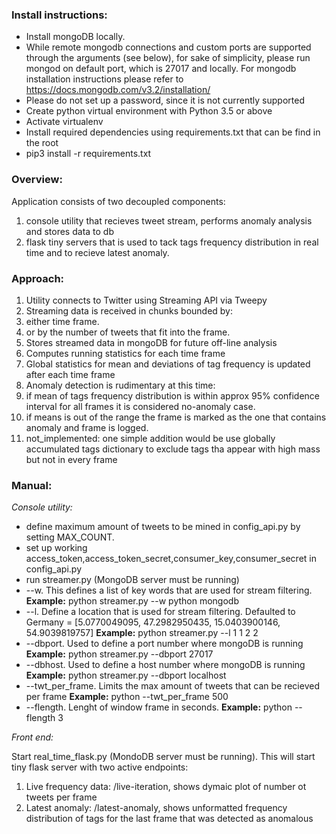### Install instructions: ### 
* Install mongoDB locally.
* While remote mongodb connections and custom ports are supported through the arguments (see below), for sake of simplicity, please run mongod on default port, which is 27017 and locally. For mongodb installation instructions please refer to https://docs.mongodb.com/v3.2/installation/
* Please do not set up a password, since it is not currently supported
* Create python virtual environment with Python 3.5 or above
* Activate virtualenv
* Install required dependencies using requirements.txt that can be find in the root
* pip3 install -r requirements.txt

### Overview: ###
Application consists of two decoupled components:
1. console utility that recieves tweet stream, performs anomaly analysis and stores data to db
2. flask tiny servers that is used to tack tags frequency distribution in real time and to recieve latest anomaly.


### Approach: ###
1. Utility connects to Twitter using Streaming API via Tweepy
2. Streaming data is received in chunks bounded by:
 1. either time frame.
 2. or by the number of tweets that fit into the frame. 
3. Stores streamed data in mongoDB for future off-line analysis
4. Computes running statistics for each time frame
5. Global statistics for mean and deviations of tag frequency is updated
after each time frame
6. Anomaly detection is rudimentary at this time:
 1. if mean of tags frequency distribution is within approx 95% confidence interval for all frames it is considered no-anomaly case.
 2. if means is out of the range the frame is marked as the one that contains anomaly and frame is logged.
 3. not_implemented: one simple addition would be use globally accumulated tags dictionary to exclude tags tha appear with high mass but not in every frame
    
    
### Manual: ###

_Console utility:_
* define maximum amount of tweets to be mined in config_api.py by setting MAX_COUNT.
* set up working access_token,access_token_secret,consumer_key,consumer_secret in config_api.py
* run streamer.py (MongoDB server must be running)
* --w. This defines a list of key words that are used for stream filtering.
**Example:** python streamer.py --w python mongodb
* --l. Define a location that is used for stream filtering. Defaulted to Germany = [5.0770049095, 47.2982950435, 15.0403900146, 54.9039819757]
**Example:** python streamer.py --l 1 1 2 2
* --dbport. Used to define a port number where mongoDB is running
**Example:** python streamer.py --dbport 27017
* --dbhost. Used to define a host number where mongoDB is running
**Example:** python streamer.py --dbport localhost  
* --twt_per_frame. Limits the max amount of tweets that can be recieved per frame
**Example:** python --twt_per_frame 500
* --flength. Lenght of window frame in seconds.
**Example:** python --flength 3


_Front end:_ 

Start real_time_flask.py (MondoDB server must be running). This will start tiny flask server with two active endpoints:

1. Live frequency data: /live-iteration, shows dymaic plot of number ot tweets per frame
2. Latest anomaly: /latest-anomaly, shows unformatted frequency distribution of tags for the last frame that was detected as anomalous
